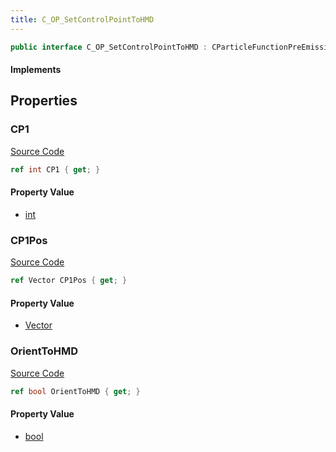 ```yaml
---
title: C_OP_SetControlPointToHMD
---
```


```csharp
public interface C_OP_SetControlPointToHMD : CParticleFunctionPreEmission, CParticleFunctionOperator, CParticleFunction, ISchemaClass<CParticleFunction>, ISchemaClass<CParticleFunctionOperator>, ISchemaClass<CParticleFunctionPreEmission>, ISchemaClass<C_OP_SetControlPointToHMD>, ISchemaField, ISchemaClass, INativeHandle
```

#### Implements

## Properties

### CP1

[Source Code](https://github.com/swiftly-solution/swiftlys2/blob/main/managed/src/SwiftlyS2.Generated/Schemas/Interfaces/C_OP_SetControlPointToHMD.cs#L17)

```csharp
ref int CP1 { get; }
```

#### Property Value

- [int](https://learn.microsoft.com/dotnet/api/system.int32)

### CP1Pos

[Source Code](https://github.com/swiftly-solution/swiftlys2/blob/main/managed/src/SwiftlyS2.Generated/Schemas/Interfaces/C_OP_SetControlPointToHMD.cs#L19)

```csharp
ref Vector CP1Pos { get; }
```

#### Property Value

- [Vector](/docs/api/shared/natives/vector)

### OrientToHMD

[Source Code](https://github.com/swiftly-solution/swiftlys2/blob/main/managed/src/SwiftlyS2.Generated/Schemas/Interfaces/C_OP_SetControlPointToHMD.cs#L21)

```csharp
ref bool OrientToHMD { get; }
```

#### Property Value

- [bool](https://learn.microsoft.com/dotnet/api/system.boolean)

